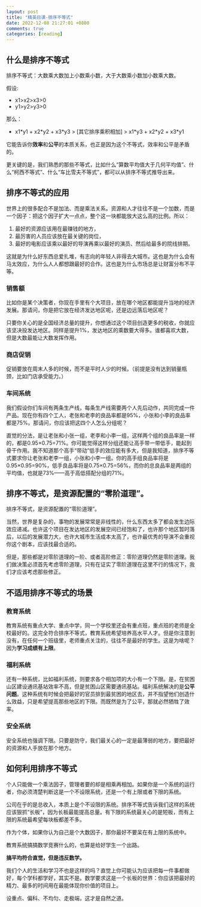 ```yaml
---
layout: post
title: "精英日课-排序不等式"
date: 2022-12-08 21:27:01 +0800
comments: true
categories: [reading]
---
```


<!-- more -->

## 什么是排序不等式
排序不等式：大数乘大数加上小数乘小数，大于大数乘小数加小数乘大数。

假设:

* x1>x2>x3>0
* y1>y2>y3>0

那么：

* x1\*y1 + x2\*y2 + x3\*y3 > [其它排序乘积相加] > x1\*y3 + x2\*y2 + x3\*y1


它能告诉你**效率**和**公平**的本质关系，也正是因为这个不等式，效率和公平是矛盾的。

更关键的是，我们熟悉的那些不等式，比如什么“算数平均值大于几何平均值”、什么“柯西不等式”、什么“车比雪夫不等式”，都可以从排序不等式推导出来。

## 排序不等式的应用

世界上的很多配合不是加法、而是乘法关系。资源和人才往往不是一个加数，而是一个因子：把这个因子扩大一点点，整个这一块都能放大这么高的比例。所以：

1. 最好的资源应该用在最赚钱的地方，
2. 最厉害的人员应该放在最关键的岗位，
3. 最好的电影应该乘以最好的导演再乘以最好的演员、然后给最多的院线排期。

这就是为什么好东西总爱扎堆，有志向的年轻人非得去大城市。这也是为什么会有马太效应，为什么人人都想跟最好的合作。这也是为什么市场总是让财富分布不平等。

### 销售额

比如你是某个决策者，你现在手里有个大项目，放在哪个地区都能提升当地的经济发展。那请问，你是把它放在经济发达地区呢，还是边远落后地区呢？

只要你关心的是全国经济总量的提升，你想通过这个项目创造更多的税收，你就应该坚决投发达地区。同样是提升1%，发达地区的乘数要大得多。谁都喜欢大数，但是大数最能让大数发挥作用。

### 商店促销

促销要放在周末人多的时候，而不是平时人少的时候。（前提是没有达到销量瓶颈，比如门店承受能力。）

### 车间系统
我们假设你们车间有两条生产线，每条生产线需要两个人先后动作，共同完成一件产品。现在你有四个工人，老张和老李的良品率都是95%，小张和小李的良品率都是75%。那请问，你应该把这四个人怎么分组呢？

直觉的分法，是让老张和小张一组，老李和小李一组，这样两个组的良品率是一样的，都是0.95×0.75=71%。你可能觉得这样分组还能让高手带一带低手，能起到骨干作用。我不知道那个高手“带动”低手的效应能有多大，但是我知道，排序不等式要求你让老张和老李一组，小张和小李一组。你的高手组良品率将是0.95×0.95=90%，低手良品率将是0.75×0.75=56%，而你的总良品率是两组的平均值，也就是73%——高于高低搭配分组的71%。
## 排序不等式，是资源配置的“零阶道理”。

排序不等式，是资源配置的“零阶道理”。

当然，世界是复杂的，事物的发展常常是非线性的，什么东西太多了都会发生边际效应递减。也许这个项目在发达地区的发展空间已经饱和了，也许那个地区暂时落后，以后的发展潜力大，也许大城市生活成本太高了，也许最优秀的导演不会重视你这个剧本，应该找最合适的。

但是，那些都是对零阶道理的一阶、或者高阶修正：零阶道理仍然是零阶道理。我们做决策必须首先考虑零阶道理，只有在证实了零阶道理在这里不行的情况下，我们才应该考虑那些修正。

## 不适用排序不等式的场景

### 教育系统
教育系统有重点大学、重点中学，同一个学校里还会有重点班，重点班的老师是全校最好的。这完全符合排序不等式，教育系统希望培养高水平人才。但是你注意到没有，在任何一个班级里，老师重点关注的，往往不是最好的学生。这是为啥呢？因为**学习成绩有上限**。

### 福利系统
还有一种系统，比如福利系统，则要求各个相加项的大小有一个下限。是，在贫困山区建设通讯基站效率不高，但是贫困山区需要通讯基站。福利系统解决的是**公平问题**。这种系统有时候会把最好的官员排到最贫困的地区去，并不指望他们创造什么效益，只是希望提高那些地区的下限。而既然是为了公平，那就必然牺牲了效率。

### 安全系统
安全系统也强调下限。只要是防守，我们最关心的一定是最薄弱的地方，要把最好的资源和人手放在那个地方。

## 如何利用排序不等式

个人只能做一个乘法因子，管理者要的却是相乘再相加。如果你是一个系统的运行者，你必须清楚判断这是一个不设限系统，还是一个有上限或者下限的系统。

公司在乎的是总收入，本质上是个不设限的系统。排序不等式告诉我们这样的系统应该狠抓“长板”，因为长板最能提高总量。有下限的系统最关心的是短板，而有上限的系统最希望每块板都差不多。

作为个体，如果你认为自己是个大数因子，那你最好不要呆在有上限的系统中。

教育系统搞搞数学竞赛什么的，也算是给好学生一个出路。

**搞平均符合直觉，但是违反数学。**

我们个人的生活和学习不也是这样的吗？直觉上你可能认为应该把每一件事都做好，每个学科都学好，其实不是。数学要求这是一个长板的世界：你应该把最好的精力、最多的时间用在最能体现你价值的项目上。

设重点、偏科、不均匀、走极端，这才是自然之道。
